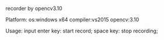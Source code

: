 recorder by opencv3.10

Platform:
os:windows x64 
compiler:vs2015
opencv:3.10

Usage:
input 
enter key: start record;
space key: stop  recording;


